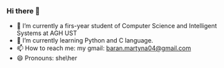 ### Hi there 👋

- 🔭 I’m currently a firs-year student of Computer Science and Intelligent Systems at AGH UST
- 🌱 I’m currently learning Python and C language.
- 📫 How to reach me: my gmail: baran.martyna04@gmail.com
- 😄 Pronouns: she\her


